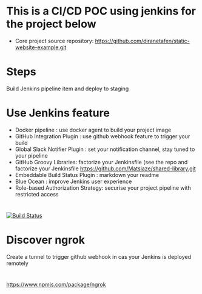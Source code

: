 # This is a CI/CD POC using jenkins for the project below
- Core project source repository:
https://github.com/diranetafen/static-website-example.git
# Steps
Build Jenkins pipeline item and deploy to staging
# Use Jenkins feature
- Docker pipeline : use docker agent to build your project image
- GitHub Integration Plugin : use github webhook feature to trigger your build
- Global Slack Notifier Plugin : set your notification channel, stay tuned to your pipeline
- GitHub Groovy Libraries: factorize your Jenkinsfile (see the repo and factorize your Jenkinsfile https://github.com/Matsiaze/shared-library.git
- Embeddable Build Status Plugin : markdown your readme
- Blue Ocean : improve Jenkins user experience
- Role-based Authorization Strategy: securise your project pipeline with restricted access
#
[![Build Status](http://192.168.56.9:8080/buildStatus/icon?job=static-website-pipeline)](http://192.168.56.9:8080/job/static-website-pipeline/)
# Discover ngrok
Create a tunnel to trigger github webhook in cas your Jenkins is deployed remotely 
#
https://www.npmjs.com/package/ngrok
